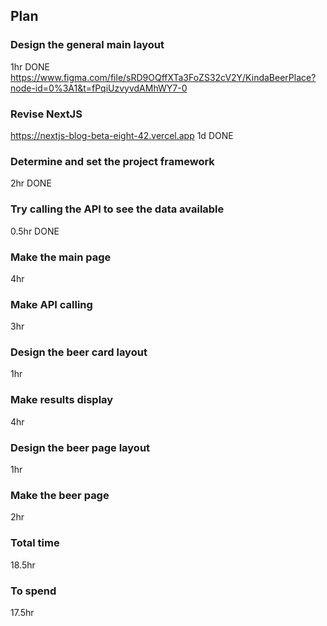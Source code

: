 ## Plan
### Design the general main layout
1hr DONE
https://www.figma.com/file/sRD9OQffXTa3FoZS32cV2Y/KindaBeerPlace?node-id=0%3A1&t=fPqiUzvyvdAMhWY7-0
### Revise NextJS
https://nextjs-blog-beta-eight-42.vercel.app
1d DONE
### Determine and set the project framework
2hr DONE
### Try calling the API to see the data available
0.5hr DONE
### Make the main page
4hr
### Make API calling
3hr
### Design the beer card layout
1hr
### Make results display
4hr
### Design the beer page layout
1hr
### Make the beer page
2hr

### Total time
18.5hr
### To spend
17.5hr
